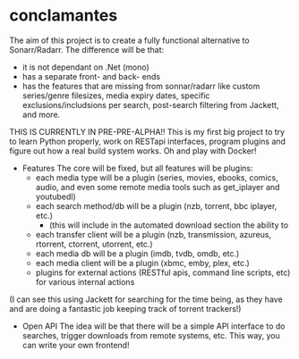 # conclamantes

The aim of this project is to create a fully functional alternative to Sonarr/Radarr.  The difference will be that:
 - it is not dependant on .Net (mono)
 - has a separate front- and back- ends
 - has the features that are missing from sonnar/radarr like custom series/genre filesizes, media expiry dates, specific exclusions/includsions per search, post-search filtering from Jackett, and more.

THIS IS CURRENTLY IN PRE-PRE-ALPHA!!  This is my first big project to try to learn Python properly, work on RESTapi interfaces, program plugins and figure out how a real build system works.  Oh and play with Docker!

* Features
The core will be fixed, but all features will be plugins:
  - each media type will be a plugin (series, movies, ebooks, comics, audio, and even some remote media tools such as get_iplayer and youtubedl)
  - each search method/db will be a plugin (nzb, torrent, bbc iplayer, etc.)
    - (this will include in the automated download section the ability to
  - each transfer client will be a plugin (nzb, transmission, azureus, rtorrent, ctorrent, utorrent, etc.)
  - each media db will be a plugin (imdb, tvdb, omdb, etc.)
  - each media client will be a plugin (xbmc, emby, plex, etc.)
  - plugins for external actions (RESTful apis, command line scripts, etc) for various internal actions

(I can see this using Jackett for searching for the time being, as they have and are doing a fantastic job keeping track of torrent trackers!)

* Open API
The idea will be that there will be a simple API interface to do searches, trigger downloads from remote systems, etc.  This way, you can write your own frontend!
